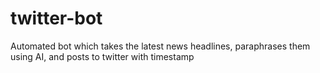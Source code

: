 # twitter-bot
Automated bot which takes the latest news headlines, paraphrases them using AI, and posts to twitter with timestamp

